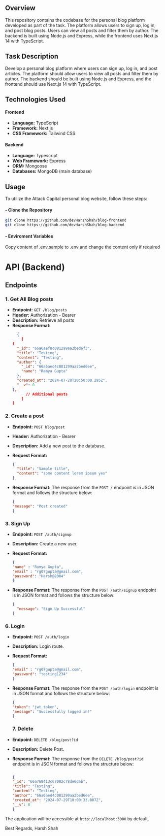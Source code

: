 ## Overview

This repository contains the codebase for the personal blog platform developed as part of the task. The platform allows users to sign up, log in, and post blog posts. Users can view all posts and filter them by author. The backend is built using Node.js and Express, while the frontend uses Next.js 14 with TypeScript.

## Task Description

Develop a personal blog platform where users can sign up, log in, and post articles. The platform should allow users to view all posts and filter them by author. The backend should be built using Node.js and Express, and the frontend should use Next.js 14 with TypeScript.

## Technologies Used

#### Frontend

- **Language:** TypeScript
- **Framework:** Next.js
- **CSS Framework:** Tailwind CSS

#### Backend

- **Language:** Typescript
- **Web Framework:** Express
- **ORM:** Mongoose
- **Databases:** MongoDB (main database)

## Usage

To utilize the Attack Capital personal blog website, follow these steps:

#### - Clone the Repository

```bash
git clone https://github.com/devHarshShah/blog-frontend
git clone https://github.com/devHarshShah/blog-backend
```
#### - Enviroment Variables
Copy content of .env.sample to .env and change the content only if required

# API (Backend)

## Endpoints

### 1. Get All Blog posts

- **Endpoint:** `GET /blog/posts`
- **Header:** Authorization - Bearer
- **Description:** Retrieve all posts
- **Response Format:**
  ```json
    {
      [
  {
    "_id": "66a6aef8c081299aa2bed6f3",
    "title": "Testing",
    "content": "Testing",
    "author": {
      "_id": "66a6aed4c081299aa2bed6ee",
      "name": "Ramya Gupta"
    },
    "created_at": "2024-07-28T20:50:00.295Z",
    "__v": 0
  },
        // Additional posts
      ]
  }
  ```

### 2. Create a post

- **Endpoint:** `POST blog/post`
- **Header:** Authorization - Bearer
- **Description:** Add a new post to the database.
- **Request Format:**

  ```json
  {
    "title": "Sample title",
    "content": "some content lorem ipsum yes"
  }
  ```

- **Response Format:** The response from the `POST /` endpoint is in JSON format and follows the structure below:

  ```json
  {
  "message": "Post created"
  }
  ```

### 3. Sign Up

- **Endpoint:** `POST /auth/signup`
- **Description:** Create a new user.
- **Request Format:**

  ```json
  {
  "name" : "Ramya Gupta",
  "email" : "rg07gupta@gmail.com",
  "password": "Harsh@2004"
  }
  ```

- **Response Format:** The response from the `POST /auth/signup` endpoint is in JSON format and follows the structure below:

  ```json
  {
    "message": "Sign Up Successful"
  }
  ```

### 6. Login

- **Endpoint:** `POST /auth/login`
- **Description:** Login route.
- **Request Format:**

  ```json
  {
  "email" : "rg07gupta@gmail.com",
  "password": "testing1234"
  }
  ```

- **Response Format:** The response from the `POST /auth/login` endpoint is in JSON format and follows the structure below:

  ```json
  {
  "token": "jwt_token",
  "message": "Successfully logged in!"
  }
  ```

  ### 7. Delete

- **Endpoint:** `DELETE /blog/post?id`
- **Description:** Delete Post.

- **Response Format:** The response from the `DELETE /blog/post?id` endpoint is in JSON format and follows the structure below:

  ```json

  {
  "_id": "66a768413c07002c78de6dab",
  "title": "Testing",
  "content": "Testing",
  "author": "66a6aed4c081299aa2bed6ee",
  "created_at": "2024-07-29T10:00:33.807Z",
  "__v": 0
  }
  ```

The application will be accessible at `http://localhost:3000` by default.


Best Regards,
Harsh Shah